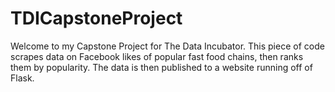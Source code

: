 # TDICapstoneProject
Welcome to my Capstone Project for The Data Incubator. This piece of code scrapes data on Facebook likes of popular fast food chains, then ranks them by popularity. The data is then published to a website running off of Flask.
